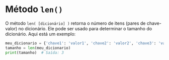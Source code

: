 # Método `len()`

O método `len( [dicionário] )` retorna o número de itens (pares de chave-valor) no dicionário. Ele pode ser usado para determinar o tamanho do dicionário. Aqui está um exemplo:

```python
meu_dicionario = {'chave1': 'valor1', 'chave2': 'valor2', 'chave3': 'valor3'}
tamanho = len(meu_dicionario)
print(tamanho)  # Saída: 3
```

